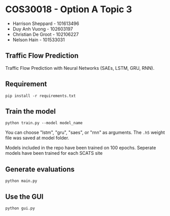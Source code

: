 # COS30018 - Option A Topic 3

- Harrison Sheppard - 101613496 
- Duy Anh Vuong - 102603197 
- Christian De Groot - 102106227
- Nelson Hain - 101533031 

## Traffic Flow Prediction
Traffic Flow Prediction with Neural Networks (SAEs, LSTM, GRU, RNN).


## Requirement
```
pip install -r requirements.txt
```

## Train the model

```
python train.py --model model_name
```

You can choose "lstm", "gru", "saes", or "rnn" as arguments. The ```.h5``` weight file was saved at model folder.

Models included in the repo have been trained on 100 epochs.
Seperate models have been trained for each SCATS site

## Generate evaluations
```
python main.py
```

## Use the GUI
```
python gui.py
```
